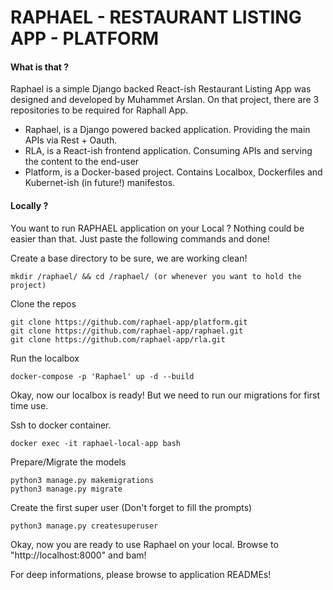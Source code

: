 # RAPHAEL - RESTAURANT LISTING APP - PLATFORM

#### What is that ? 

Raphael is a simple Django backed React-ish Restaurant Listing App was designed and developed by Muhammet Arslan. On that project, there are 3 repositories to be required for Raphall App.
- Raphael, is a Django powered backed application. Providing the main APIs via Rest + Oauth.
- RLA, is a React-ish frontend application. Consuming APIs and serving the content to the end-user
- Platform, is a Docker-based project. Contains Localbox, Dockerfiles and Kubernet-ish (in future!) manifestos.

#### Locally ? 

You want to run RAPHAEL application on your Local ? Nothing could be easier than that. Just paste the following commands and done!

Create a base directory to be sure, we are working clean!
```
mkdir /raphael/ && cd /raphael/ (or whenever you want to hold the project)
```
Clone the repos
``````
git clone https://github.com/raphael-app/platform.git
git clone https://github.com/raphael-app/raphael.git
git clone https://github.com/raphael-app/rla.git
``````
Run the localbox
```
docker-compose -p 'Raphael' up -d --build
```

Okay, now our localbox is ready! But we need to run our migrations for first time use.

Ssh to  docker container.
```
docker exec -it raphael-local-app bash
```
Prepare/Migrate the models
```
python3 manage.py makemigrations
python3 manage.py migrate
``` 
Create the first super user (Don't forget to fill the prompts)
```
python3 manage.py createsuperuser
```

Okay, now you are ready to use Raphael on your local. Browse to "http://localhost:8000" and bam!

For deep informations, please browse to application READMEs!


